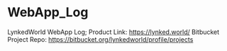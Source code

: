 # WebApp_Log
LynkedWorld WebApp Log; Product Link: https://lynked.world/
Bitbucket Project Repo: https://bitbucket.org/lynkedworld/profile/projects
